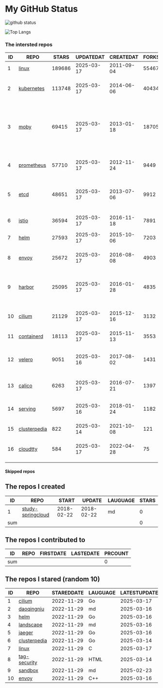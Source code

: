 # My GitHub Status

<img src="https://github-readme-stats-1.yihong0618.vercel.app/api?username=daoqingniu&show_icons=true&&&hide_title=true&count_private=true" alt="github status" />

![Top Langs](https://github-readme-stats-1.yihong0618.vercel.app/api/top-langs/?username=daoqingniu&layout=compact)

<!--START_SECTION:github_repos-->
### The intersted repos
| ID |                              REPO                               | STARS  | UPDATEDAT  | CREATEDAT  | FORKSCOUNT |                                                DESCRIPTIONS                                                |
|----|-----------------------------------------------------------------|--------|------------|------------|------------|------------------------------------------------------------------------------------------------------------|
|  1 | [linux](https://github.com/torvalds/linux)                      | 189686 | 2025-03-17 | 2011-09-04 |      55467 | Linux kernel source tree                                                                                   |
|  2 | [kubernetes](https://github.com/kubernetes/kubernetes)          | 113748 | 2025-03-17 | 2014-06-06 |      40434 | Production-Grade Container Scheduling and Management                                                       |
|  3 | [moby](https://github.com/moby/moby)                            |  69415 | 2025-03-17 | 2013-01-18 |      18705 | The Moby Project - a collaborative project for the container ecosystem to assemble container-based systems |
|  4 | [prometheus](https://github.com/prometheus/prometheus)          |  57710 | 2025-03-17 | 2012-11-24 |       9449 | The Prometheus monitoring system and time series database.                                                 |
|  5 | [etcd](https://github.com/etcd-io/etcd)                         |  48651 | 2025-03-17 | 2013-07-06 |       9912 | Distributed reliable key-value store for the most critical data of a distributed system                    |
|  6 | [istio](https://github.com/istio/istio)                         |  36594 | 2025-03-17 | 2016-11-18 |       7891 | Connect, secure, control, and observe services.                                                            |
|  7 | [helm](https://github.com/helm/helm)                            |  27593 | 2025-03-17 | 2015-10-06 |       7203 | The Kubernetes Package Manager                                                                             |
|  8 | [envoy](https://github.com/envoyproxy/envoy)                    |  25672 | 2025-03-17 | 2016-08-08 |       4903 | Cloud-native high-performance edge/middle/service proxy                                                    |
|  9 | [harbor](https://github.com/goharbor/harbor)                    |  25095 | 2025-03-17 | 2016-01-28 |       4835 | An open source trusted cloud native registry project that stores, signs, and scans content.                |
| 10 | [cilium](https://github.com/cilium/cilium)                      |  21129 | 2025-03-17 | 2015-12-16 |       3132 | eBPF-based Networking, Security, and Observability                                                         |
| 11 | [containerd](https://github.com/containerd/containerd)          |  18113 | 2025-03-17 | 2015-11-13 |       3553 | An open and reliable container runtime                                                                     |
| 12 | [velero](https://github.com/vmware-tanzu/velero)                |   9051 | 2025-03-16 | 2017-08-02 |       1431 | Backup and migrate Kubernetes applications and their persistent volumes                                    |
| 13 | [calico](https://github.com/projectcalico/calico)               |   6263 | 2025-03-17 | 2016-07-21 |       1397 | Cloud native networking and network security                                                               |
| 14 | [serving](https://github.com/knative/serving)                   |   5697 | 2025-03-16 | 2018-01-24 |       1182 | Kubernetes-based, scale-to-zero, request-driven compute                                                    |
| 15 | [clusterpedia](https://github.com/clusterpedia-io/clusterpedia) |    822 | 2025-03-14 | 2021-10-08 |        121 | The Encyclopedia of Kubernetes clusters                                                                    |
| 16 | [cloudtty](https://github.com/cloudtty/cloudtty)                |    584 | 2025-03-17 | 2022-04-28 |         75 | A Friendly Kubernetes CloudShell (Web Terminal) !                                                          |



#### Skipped repos
<!--END_SECTION:github_repos-->

<!--START_SECTION:my_github-->
## The repos I created
| ID  |                                 REPO                                 |   START    |   UPDATE   | LAUGUAGE | STARS |
|-----|----------------------------------------------------------------------|------------|------------|----------|-------|
|   1 | [study-springcloud](https://github.com/daoqingniu/study-springcloud) | 2018-02-22 | 2018-02-22 | md       |     0 |
| sum |                                                                      |            |            |          |     0 |

## The repos I contributed to
| ID  | REPO | FIRSTDATE | LASTEDATE | PRCOUNT |
|-----|------|-----------|-----------|---------|
| sum |      |           |           |       0 |

## The repos I stared (random 10)
| ID |                              REPO                               | STAREDDATE | LAUGUAGE | LATESTUPDATE |
|----|-----------------------------------------------------------------|------------|----------|--------------|
|  1 | [cilium](https://github.com/cilium/cilium)                      | 2022-11-29 | Go       | 2025-03-17   |
|  2 | [daoqingniu](https://github.com/daoqingniu/daoqingniu)          | 2022-11-29 | md       | 2025-03-16   |
|  3 | [helm](https://github.com/helm/helm)                            | 2022-11-29 | Go       | 2025-03-16   |
|  4 | [landscape](https://github.com/cncf/landscape)                  | 2022-11-29 | md       | 2025-03-16   |
|  5 | [jaeger](https://github.com/jaegertracing/jaeger)               | 2022-11-29 | Go       | 2025-03-16   |
|  6 | [clusterpedia](https://github.com/clusterpedia-io/clusterpedia) | 2022-11-29 | Go       | 2025-03-14   |
|  7 | [linux](https://github.com/torvalds/linux)                      | 2022-11-29 | C        | 2025-03-17   |
|  8 | [tag-security](https://github.com/cncf/tag-security)            | 2022-11-29 | HTML     | 2025-03-14   |
|  9 | [sandbox](https://github.com/cncf/sandbox)                      | 2022-11-29 | md       | 2025-02-23   |
| 10 | [envoy](https://github.com/envoyproxy/envoy)                    | 2022-11-29 | C++      | 2025-03-16   |

<!--END_SECTION:my_github-->
